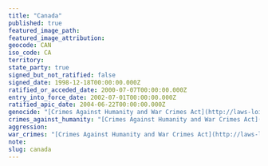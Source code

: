 ```yaml
---
title: "Canada"
published: true
featured_image_path:
featured_image_attribution:
geocode: CAN
iso_code: CA
territory:
state_party: true
signed_but_not_ratified: false
signed_date: 1998-12-18T00:00:00.000Z
ratified_or_acceded_date: 2000-07-07T00:00:00.000Z
entry_into_force_date: 2002-07-01T00:00:00.000Z
ratified_apic_date: 2004-06-22T00:00:00.000Z
genocide: "[Crimes Against Humanity and War Crimes Act](http://laws-lois.justice.gc.ca/eng/acts/C-45.9/page-1.html)"
crimes_against_humanity: "[Crimes Against Humanity and War Crimes Act](http://laws-lois.justice.gc.ca/eng/acts/C-45.9/page-1.html)"
aggression:
war_crimes: "[Crimes Against Humanity and War Crimes Act](http://laws-lois.justice.gc.ca/eng/acts/C-45.9/page-1.html)"
note:
slug: canada
---
```

